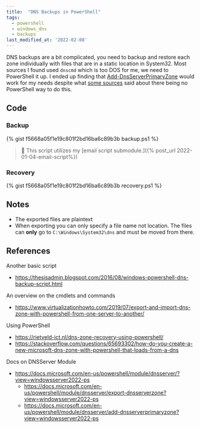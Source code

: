 ```yaml
---
title:  "DNS Backups in PowerShell"
tags: 
  - powershell
  - windows_dns
  - backups
last_modified_at: '2022-02-08'
---
```

DNS backups are a bit complicated, you need to backup and restore each zone individually with files that are in a static location in System32. Most sources I found used `dnscmd` which is too DOS for me, we need to PowerShell it up. I ended up finding that [Add-DnsServerPrimaryZone](https://docs.microsoft.com/en-us/powershell/module/dnsserver/add-dnsserverprimaryzone?view=windowsserver2022-ps) would work for my needs despite what [some sources](https://www.virtualizationhowto.com/2019/07/export-and-import-dns-zone-with-powershell-from-one-server-to-another/) said about there being no PowerShell way to do this.

## Code
### Backup
<!--
https://gist.github.com/PipeItToDevNull/f5668a05f1e19c801f2bd16ba6c89b3b
-->
{% gist f5668a05f1e19c801f2bd16ba6c89b3b backup.ps1 %} 

> :pencil: This script utilizes my [email script submodule.]({% post_url 2022-01-04-email-script%})

### Recovery
{% gist f5668a05f1e19c801f2bd16ba6c89b3b recovery.ps1 %}

## Notes
* The exported files are plaintext
* When exporting you can only specify a file name not location. The files can **only** go to `C:\Windows\System32\dns` and must be moved from there.

## References
Another basic script
* https://thesisadmin.blogspot.com/2016/08/windows-powershell-dns-backup-script.html

An overview on the cmdlets and commands
* https://www.virtualizationhowto.com/2019/07/export-and-import-dns-zone-with-powershell-from-one-server-to-another/

Using PowerShell
* https://rietveld-ict.nl/dns-zone-recovery-using-powershell/
* https://stackoverflow.com/questions/65693302/how-do-you-create-a-new-microsoft-dns-zone-with-powershell-that-loads-from-a-dns

Docs on  DNSServer Module
* https://docs.microsoft.com/en-us/powershell/module/dnsserver/?view=windowsserver2022-ps
    * https://docs.microsoft.com/en-us/powershell/module/dnsserver/export-dnsserverzone?view=windowsserver2022-ps
    * https://docs.microsoft.com/en-us/powershell/module/dnsserver/add-dnsserverprimaryzone?view=windowsserver2022-ps